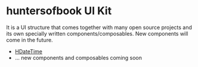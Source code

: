 # huntersofbook UI Kit

It is a UI structure that comes together with many open source projects and its own specially written components/composables. New components will come in the future.

- [HDateTime](./hdatetime/index.md)
- ... new components and composables coming soon
